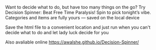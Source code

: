 Want to decide what to do, but have too many things on the go?
Try Decision Spinner: Beat Free Time Paralysis!
Spin to pick tonight’s vibe. Categories and items are fully yours — saved on the local device

Save the html file to a convenient location and just run when you can't decide what to do and let lady luck decide for you


Also avaliable online https://awalshe.github.io/Decision-Spinner/
